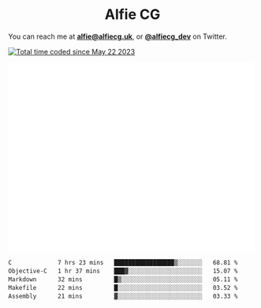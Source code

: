 <h1 align="center">Alfie CG</h1>

You can reach me at **alfie@alfiecg.uk**, or **[@alfiecg_dev](https://twitter.com/alfiecg_dev)** on Twitter.

<a href="https://wakatime.com/@61592169-b9cf-4af8-b6fa-8ac7d4369b01"><img src="https://wakatime.com/badge/user/61592169-b9cf-4af8-b6fa-8ac7d4369b01.svg" alt="Total time coded since May 22 2023" /></a>


<img align="center" src="/github-metrics.svg" alt="Metrics" width="500">

 <!--[![GitHub Streak](https://streak-stats.demolab.com/?user=alfiecg24)](https://git.io/streak-stats)-->

<!--START_SECTION:waka-->

```txt
C             7 hrs 23 mins   █████████████████▒░░░░░░░   68.81 %
Objective-C   1 hr 37 mins    ███▓░░░░░░░░░░░░░░░░░░░░░   15.07 %
Markdown      32 mins         █▒░░░░░░░░░░░░░░░░░░░░░░░   05.11 %
Makefile      22 mins         █░░░░░░░░░░░░░░░░░░░░░░░░   03.52 %
Assembly      21 mins         ▓░░░░░░░░░░░░░░░░░░░░░░░░   03.33 %
```

<!--END_SECTION:waka-->
